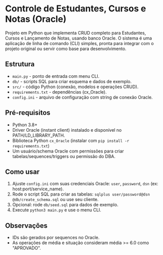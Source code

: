 # Controle de Estudantes, Cursos e Notas (Oracle)

Projeto em Python que implementa CRUD completo para Estudantes, Cursos e Lançamento de Notas,
usando banco Oracle. O sistema é uma aplicação de linha de comando (CLI) simples, pronta para
integrar com o projeto original ou servir como base para desenvolvimento.

## Estrutura
- `main.py` - ponto de entrada com menu CLI.
- `db/` - scripts SQL para criar esquema e dados de exemplo.
- `src/` - código Python (conexão, modelos e operações CRUD).
- `requirements.txt` - dependências (cx_Oracle).
- `config.ini` - arquivo de configuração com string de conexão Oracle.

## Pré-requisitos
- Python 3.8+
- Driver Oracle (instant client) instalado e disponível no PATH/LD_LIBRARY_PATH.
- Biblioteca Python `cx_Oracle` (instalar com `pip install -r requirements.txt`)
- Um usuário/schema Oracle com permissões para criar tabelas/sequences/triggers ou permissão do DBA.

## Como usar
1. Ajuste `config.ini` com suas credenciais Oracle: `user`, `password`, `dsn` (ex: host:port/service_name).
2. Rode o script SQL para criar as tabelas: `sqlplus user/password@dsn @db/create_schema.sql` ou use seu cliente.
3. Opcional: rode `db/seed.sql` para dados de exemplo.
4. Execute `python3 main.py` e use o menu CLI.

## Observações
- IDs são gerados por sequences no Oracle.
- As operações de média e situação consideram média >= 6.0 como "APROVADO".

